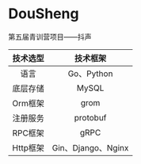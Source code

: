 # DouSheng

第五届青训营项目——抖声

|  技术选型  |       技术框架       |
|:------:|:----------------:|
|   语言   |    Go、Python     |
|  底层存储  |      MySQL       |
| Orm框架  |       grom       |
|  注册服务  |     protobuf     |
| RPC框架  |       gRPC       |
| Http框架 | Gin、Django、Nginx |
